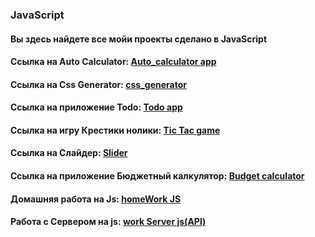 ### JavaScript 

<h4 align="left">Вы здесь найдете все мойи проекты сделано в JavaScript</h4>
<h4 align="left">Cсылка на Аuto Calculator: <a href="https://tolebijaksybai.github.io/JavaScript/auto_calculator/" target="_blank">Auto_calculator app</a></h4>
<h4 align="left">Cсылка на Css Generator: <a href="https://tolebijaksybai.github.io/JavaScript/css_generator/" target="_blank">css_generator</a></h4>
<h4 align="left">Cсылка на приложение Todo: <a href="https://tolebijaksybai.github.io/JavaScript/Todo_app/" target="_blank">Todo app</a></h4>
<h4 align="left">Cсылка на игру Крестики нолики: <a href="https://tolebijaksybai.github.io/JavaScript/tic_tac_game/" target="_blank">Tic Tac game</a></h4>
<h4 align="left">Cсылка на Слайдер: <a href="https://tolebijaksybai.github.io/JavaScript/slider/" target="_blank">Slider</a></h4>
<h4 align="left">Cсылка на приложение Бюджетный калкулятор: <a href="https://tolebijaksybai.github.io/JavaScript/budget_app/" target="_blank">Budget calculator</a></h4>
<h4 align="left">Домашняя работа на Js: <a href="https://tolebijaksybai.github.io/JavaScript/home_work/" target="_blank">homeWork JS</a></h4>
<h4 align="left">Работа с Cервером на js: <a href="https://tolebijaksybai.github.io/JavaScript/work_server/" target="_blank">work Server js(API)</a></h4>
